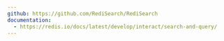 ```yaml
---
github: https://github.com/RediSearch/RediSearch
documentation:
  - https://redis.io/docs/latest/develop/interact/search-and-query/
---
```

